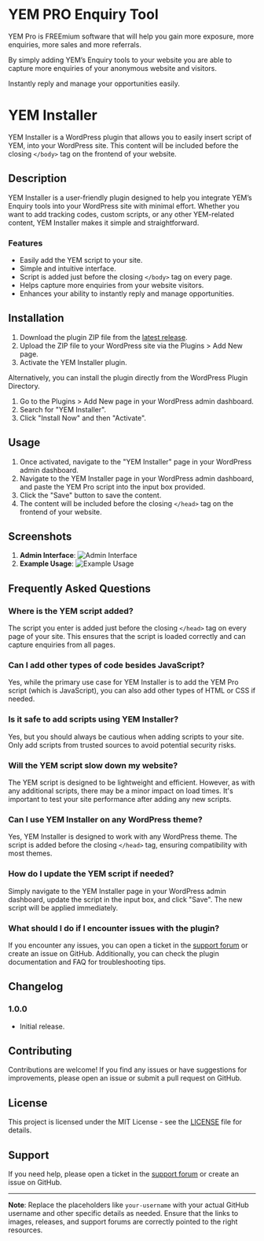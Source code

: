 # YEM PRO Enquiry Tool

YEM Pro is FREEmium software that will help you gain more exposure, more enquiries, more sales and more referrals.

By simply adding YEM’s Enquiry tools to your website you are able to capture more enquiries of your anonymous website and visitors.

Instantly reply and manage your opportunities easily. 

# YEM Installer

YEM Installer is a WordPress plugin that allows you to easily insert script of YEM, into your WordPress site. This content will be included before the closing `</body>` tag on the frontend of your website.

## Description

YEM Installer is a user-friendly plugin designed to help you integrate YEM’s Enquiry tools into your WordPress site with minimal effort. Whether you want to add tracking codes, custom scripts, or any other YEM-related content, YEM Installer makes it simple and straightforward.


### Features

- Easily add the YEM script to your site.
- Simple and intuitive interface.
- Script is added just before the closing `</body>` tag on every page.
- Helps capture more enquiries from your website visitors.
- Enhances your ability to instantly reply and manage opportunities.

## Installation

1. Download the plugin ZIP file from the [latest release](https://github.com/your-username/yem-installer/releases).
2. Upload the ZIP file to your WordPress site via the Plugins > Add New page.
3. Activate the YEM Installer plugin.

Alternatively, you can install the plugin directly from the WordPress Plugin Directory.

1. Go to the Plugins > Add New page in your WordPress admin dashboard.
2. Search for "YEM Installer".
3. Click "Install Now" and then "Activate".


## Usage

1. Once activated, navigate to the "YEM Installer" page in your WordPress admin dashboard.
2. Navigate to the YEM Installer page in your WordPress admin dashboard, and paste the YEM Pro script into the input box provided.
3. Click the "Save" button to save the content.
4. The content will be included before the closing `</head>` tag on the frontend of your website.

## Screenshots

1. **Admin Interface**: ![Admin Interface](assets/screenshot-1.png)
2. **Example Usage**: ![Example Usage](assets/screenshot-2.png)

## Frequently Asked Questions

### Where is the YEM script added?

The script you enter is added just before the closing `</head>` tag on every page of your site. This ensures that the script is loaded correctly and can capture enquiries from all pages.

### Can I add other types of code besides JavaScript?

Yes, while the primary use case for YEM Installer is to add the YEM Pro script (which is JavaScript), you can also add other types of HTML or CSS if needed.

### Is it safe to add scripts using YEM Installer?

Yes, but you should always be cautious when adding scripts to your site. Only add scripts from trusted sources to avoid potential security risks.

### Will the YEM script slow down my website?

The YEM script is designed to be lightweight and efficient. However, as with any additional scripts, there may be a minor impact on load times. It's important to test your site performance after adding any new scripts.

### Can I use YEM Installer on any WordPress theme?

Yes, YEM Installer is designed to work with any WordPress theme. The script is added before the closing `</head>` tag, ensuring compatibility with most themes.

### How do I update the YEM script if needed?

Simply navigate to the YEM Installer page in your WordPress admin dashboard, update the script in the input box, and click "Save". The new script will be applied immediately.

### What should I do if I encounter issues with the plugin?

If you encounter any issues, you can open a ticket in the [support forum](https://wordpress.org/support/plugin/yem-installer) or create an issue on GitHub. Additionally, you can check the plugin documentation and FAQ for troubleshooting tips.


## Changelog

### 1.0.0

- Initial release.

## Contributing

Contributions are welcome! If you find any issues or have suggestions for improvements, please open an issue or submit a pull request on GitHub.

## License

This project is licensed under the MIT License - see the [LICENSE](LICENSE) file for details.

## Support

If you need help, please open a ticket in the [support forum](https://wordpress.org/support/plugin/yem-installer) or create an issue on GitHub.

---

**Note**: Replace the placeholders like `your-username` with your actual GitHub username and other specific details as needed. Ensure that the links to images, releases, and support forums are correctly pointed to the right resources.